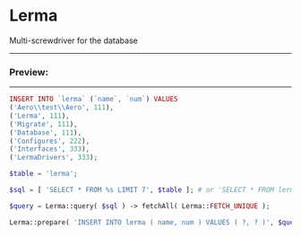 # Lerma
Multi-screwdriver for the database

***
### Preview:
***

```PHP
INSERT INTO `lerma` (`name`, `num`) VALUES
('Aero\\test\\Aero', 111),
('Lerma', 111),
('Migrate', 111),
('Database', 111),
('Configures', 222),
('Interfaces', 333),
('LermaDrivers', 333);
```
```PHP
$table = 'lerma';

$sql = [ 'SELECT * FROM %s LIMIT 7', $table ]; # or 'SELECT * FROM lerma'

$query = Lerma::query( $sql ) -> fetchAll( Lerma::FETCH_UNIQUE );

Lerma::prepare( 'INSERT INTO lerma ( name, num ) VALUES ( ?, ? )', $query );
```
